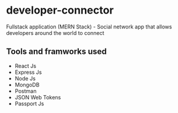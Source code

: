 # developer-connector
Fullstack application (MERN Stack) - Social network app that allows developers around the world to connect

## Tools and framworks used
- React Js
- Express Js
- Node Js
- MongoDB
- Postman 
- JSON Web Tokens
- Passport Js